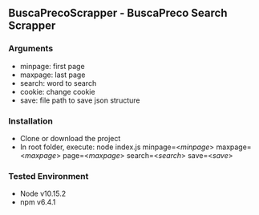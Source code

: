 ## BuscaPrecoScrapper - BuscaPreco Search Scrapper

### Arguments
- minpage: first page
- maxpage: last page
- search: word to search
- cookie: change cookie
- save: file path to save json structure

### Installation
- Clone or download the project
- In root folder, execute: node index.js minpage=<*minpage*> maxpage=<*maxpage*> page=<*maxpage*> search=<*search*> save=<*save*>

### Tested Environment
- Node v10.15.2
- npm v6.4.1
